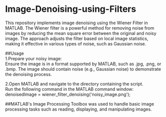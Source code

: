 # Image-Denoising-using-Filters
This repository implements image denoising using the Wiener Filter in MATLAB. The Wiener filter is a powerful method for removing noise from images by reducing the mean square error between the original and noisy image. The approach adjusts the filter based on local image statistics, making it effective in various types of noise, such as Gaussian noise.


##Usage<br>
1.Prepare your noisy image:<br>
Ensure the image is in a format supported by MATLAB, such as .jpg, .png, or .bmp.
The image should contain noise (e.g., Gaussian noise) to demonstrate the denoising process.

2.Open MATLAB and navigate to the directory containing the script.<br>
Run the following command in the MATLAB command window:
denoisedImage = wiener_filter_denoising('noisy_image.png');

##MATLAB's Image Processing Toolbox was used to handle basic image processing tasks such as reading, displaying, and manipulating images.
